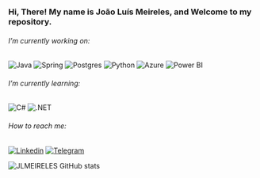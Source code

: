 ### Hi, There! My name is João Luís Meireles, and Welcome to my repository.


###### I’m currently working on:

![Java](https://img.shields.io/badge/Java-ED8B00?style=for-the-badge&logo=java&logoColor=white)
![Spring](https://img.shields.io/badge/Spring-6DB33F?style=for-the-badge&logo=spring&logoColor=white)
![Postgres](https://img.shields.io/badge/PostgreSQL-316192?style=for-the-badge&logo=postgresql&logoColor=white)
![Python](	https://img.shields.io/badge/Python-14354C?style=for-the-badge&logo=python&logoColor=white)
![Azure](https://img.shields.io/badge/Microsoft_Azure-0089D6?style=for-the-badge&logo=microsoft-azure&logoColor=white)
![Power BI](https://img.shields.io/badge/PowerBI-F2C811?style=for-the-badge&logo=Power%20BI&logoColor=white)

###### I’m currently learning:

![C#](https://img.shields.io/badge/C%23-239120?style=for-the-badge&logo=c-sharp&logoColor=white)
![.NET](https://img.shields.io/badge/.NET-5C2D91?style=for-the-badge&logo=.net&logoColor=white)




###### How to reach me:
[![Linkedin](https://img.shields.io/badge/LinkedIn-0077B5?style=for-the-badge&logo=linkedin&logoColor=white)](https://www.linkedin.com/in/joao-luis-meireles/)
[![Telegram](https://img.shields.io/badge/Telegram-2CA5E0?style=for-the-badge&logo=telegram&logoColor=white)](https://t.me/JLMEIRELES17)


![JLMEIRELES GitHub stats](https://github-readme-stats.vercel.app/api?username=anuraghazra&show_icons=true&theme=radical)

